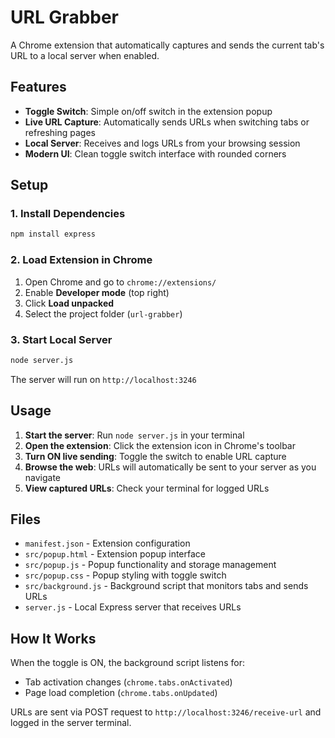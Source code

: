 # URL Grabber

A Chrome extension that automatically captures and sends the current tab's URL to a local server when enabled.

## Features

- **Toggle Switch**: Simple on/off switch in the extension popup
- **Live URL Capture**: Automatically sends URLs when switching tabs or refreshing pages
- **Local Server**: Receives and logs URLs from your browsing session
- **Modern UI**: Clean toggle switch interface with rounded corners

## Setup

### 1. Install Dependencies
```bash
npm install express
```

### 2. Load Extension in Chrome
1. Open Chrome and go to `chrome://extensions/`
2. Enable **Developer mode** (top right)
3. Click **Load unpacked**
4. Select the project folder (`url-grabber`)

### 3. Start Local Server
```bash
node server.js
```
The server will run on `http://localhost:3246`

## Usage

1. **Start the server**: Run `node server.js` in your terminal
2. **Open the extension**: Click the extension icon in Chrome's toolbar
3. **Turn ON live sending**: Toggle the switch to enable URL capture
4. **Browse the web**: URLs will automatically be sent to your server as you navigate
5. **View captured URLs**: Check your terminal for logged URLs

## Files

- `manifest.json` - Extension configuration
- `src/popup.html` - Extension popup interface
- `src/popup.js` - Popup functionality and storage management
- `src/popup.css` - Popup styling with toggle switch
- `src/background.js` - Background script that monitors tabs and sends URLs
- `server.js` - Local Express server that receives URLs

## How It Works

When the toggle is ON, the background script listens for:
- Tab activation changes (`chrome.tabs.onActivated`)
- Page load completion (`chrome.tabs.onUpdated`)

URLs are sent via POST request to `http://localhost:3246/receive-url` and logged in the server terminal.
